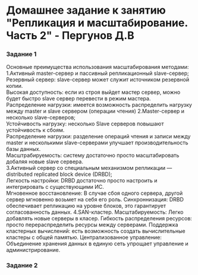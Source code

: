 # Домашнее задание к занятию "Репликация и масштабирование. Часть 2" - Пергунов Д.В
   
### Задание 1
Основные преимущества использования масштабирования методами:  
1.Активный master-сервер и пассивный репликационный slave-сервер;  
Резервный сервер: slave-сервер может служит источником резервной копии.    
Высокая доступность: если из строя выйдет мастер сервер, можно будет быстро slave сервер перевести в режим мастера.  
Распределение нагрузки: имеется возможность распределить нагрузку между master и slave сервером (операции чтения)
2.Master-сервер и несколько slave-серверов;  
Устойчивость нагрузку: несколько Slave серверов повышают устойчивость к сбоям.    
Распределение нагрузки: разделение операций чтения и записи между master и несколькими slave-серверами улучшает производительность базы данных.  
Масштрабируемость: систему достаточно просто масштабировать добаляя новые slave сервера.  
3.Активный сервер со специальным механизмом репликации — distributed replicated block device (DRBD);  
Легкость настройки: DRBD достаточно просто настроить и интегрировать с существующими ИС.  
Мгновенное восстановление: В случае сбоя одного сервера, другой сервер мгновенно возьмет на себя его роль.
Синхроннизация: DRBD обеспечивает репликацию на уровне блоков, это гарантирует согласованность данных.
4.SAN-кластер.
Масштабируемость: Легко добавлять новые серверы в класер.
Гибкость распределения ресурсов: просто перераспределить ресурсы между серверами.
Поддержка кластерных вычислений: есть возможность создать вычислительные кластеры с общей памятью.
Централизованное управление: Объединение хранения данных в единую сеть упрощает управление и администрирование.

### Задание 2


